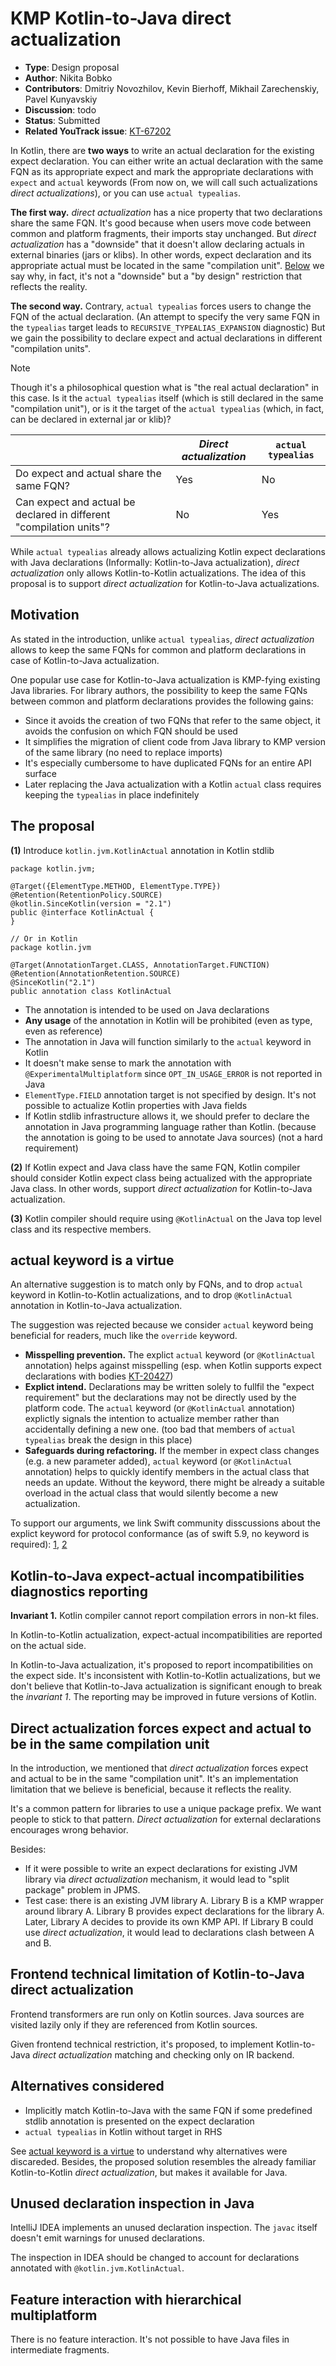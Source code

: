 # KMP Kotlin-to-Java direct actualization

* **Type**: Design proposal
* **Author**: Nikita Bobko
* **Contributors**: Dmitriy Novozhilov, Kevin Bierhoff, Mikhail Zarechenskiy, Pavel Kunyavskiy
* **Discussion**: todo
* **Status**: Submitted
* **Related YouTrack issue**: [KT-67202](https://youtrack.jetbrains.com/issue/KT-67202)

In Kotlin, there are **two ways** to write an actual declaration for the existing expect declaration.
You can either write an actual declaration with the same FQN as its appropriate expect and mark the appropriate declarations with `expect` and `actual` keywords (From now on, we will call such actualizations _direct actualizations_),
or you can use `actual typealias`.

**The first way.**
_direct actualization_ has a nice property that two declarations share the same FQN.
It's good because when users move code between common and platform fragments, their imports stay unchanged.
But _direct actualization_ has a "downside" that it doesn't allow declaring actuals in external binaries (jars or klibs).
In other words, expect declaration and its appropriate actual must be located in the same "compilation unit".
[Below](#direct-actualization-forces-expect-and-actual-to-be-in-the-same-compilation-unit) we say why, in fact, it's not a "downside" but a "by design" restriction that reflects the reality.

**The second way.**
Contrary, `actual typealias` forces users to change the FQN of the actual declaration.
(An attempt to specify the very same FQN in the `typealias` target leads to `RECURSIVE_TYPEALIAS_EXPANSION` diagnostic)
But we gain the possibility to declare expect and actual declarations in different "compilation units".

> [!NOTE]
> Though it's a philosophical question what is "the real actual declaration" in this case.
> Is it the `actual typealias` itself (which is still declared in the same "compilation unit"), or is it the target of the `actual typealias` (which, in fact, can be declared in external jar or klib)?

|                                                                     | _Direct actualization_ | `actual typealias` |
| ------------------------------------------------------------------- | ---------------------- | ------------------ |
| Do expect and actual share the same FQN?                            | Yes                    | No                 |
| Can expect and actual be declared in different "compilation units"? | No                     | Yes                |

While `actual typealias` already allows actualizing Kotlin expect declarations with Java declarations (Informally: Kotlin-to-Java actualization), _direct actualization_ only allows Kotlin-to-Kotlin actualizations.
The idea of this proposal is to support _direct actualization_ for Kotlin-to-Java actualizations.

## Motivation

As stated in the introduction, unlike `actual typealias`, _direct actualization_ allows to keep the same FQNs for common and platform declarations in case of Kotlin-to-Java actualization.

One popular use case for Kotlin-to-Java actualization is KMP-fying existing Java libraries.
For library authors, the possibility to keep the same FQNs between common and platform declarations provides the following gains:

- Since it avoids the creation of two FQNs that refer to the same object, it avoids the confusion on which FQN should be used
- It simplifies the migration of client code from Java library to KMP version of the same library (no need to replace imports)
- It's especially cumbersome to have duplicated FQNs for an entire API surface
- Later replacing the Java actualization with a Kotlin `actual` class requires keeping the `typealias` in place indefinitely

## The proposal

**(1)** Introduce `kotlin.jvm.KotlinActual` annotation in Kotlin stdlib
```
package kotlin.jvm;

@Target({ElementType.METHOD, ElementType.TYPE})
@Retention(RetentionPolicy.SOURCE)
@kotlin.SinceKotlin(version = "2.1")
public @interface KotlinActual {
}

// Or in Kotlin
package kotlin.jvm

@Target(AnnotationTarget.CLASS, AnnotationTarget.FUNCTION)
@Retention(AnnotationRetention.SOURCE)
@SinceKotlin("2.1")
public annotation class KotlinActual
```

-   The annotation is intended to be used on Java declarations
-   **Any usage** of the annotation in Kotlin will be prohibited (even as type, even as reference)
-   The annotation in Java will function similarly to the `actual` keyword in Kotlin
-   It doesn't make sense to mark the annotation with `@ExperimentalMultiplatform` since `OPT_IN_USAGE_ERROR` is not reported in Java
-   `ElementType.FIELD` annotation target is not specified by design. It's not possible to actualize Kotlin properties with Java fields
-   If Kotlin stdlib infrastructure allows it, we should prefer to declare the annotation in Java programming language rather than Kotlin.
    (because the annotation is going to be used to annotate Java sources)
    (not a hard requirement)

**(2)** If Kotlin expect and Java class have the same FQN, Kotlin compiler should consider Kotlin expect class being actualized with the appropriate Java class.
In other words, support _direct actualization_ for Kotlin-to-Java actualization.

**(3)** Kotlin compiler should require using `@KotlinActual` on the Java top level class and its respective members.

## actual keyword is a virtue

An alternative suggestion is to match only by FQNs, and to drop `actual` keyword in Kotlin-to-Kotlin actualizations, and to drop `@KotlinActual` annotation in Kotlin-to-Java actualization.

The suggestion was rejected because we consider `actual` keyword being beneficial for readers, much like the `override` keyword.

-   **Misspelling prevention.**
    The explict `actual` keyword (or `@KotlinActual` annotation) helps against misspelling
    (esp. when Kotlin supports expect declarations with bodies [KT-20427](https://youtrack.jetbrains.com/issue/KT-20427))
-   **Explict intend.**
    Declarations may be written solely to fullfil the "expect requirement" but the declarations may not be directly used by the platform code.
    The `actual` keyword (or `@KotlinActual` annotation) explictly signals the intention to actualize member rather than accidentally defining a new one.
    (too bad that members of `actual typealias` break the design in this place)
-   **Safeguards during refactoring.**
    If the member in expect class changes (e.g. a new parameter added), `actual` keyword (or `@KotlinActual` annotation) helps to quickly identify members in the actual class that needs an update.
    Without the keyword, there might be already a suitable overload in the actual class that would silently become a new actualization.

To support our arguments, we link Swift community disscussions about the explict keyword for protocol conformance (as of swift 5.9, no keyword is required):
[1](https://forums.swift.org/t/pre-pitch-explicit-protocol-fulfilment-with-the-conformance-keyword/60246), [2](https://forums.swift.org/t/keyword-for-protocol-conformance/3837)

## Kotlin-to-Java expect-actual incompatibilities diagnostics reporting

**Invariant 1.** Kotlin compiler cannot report compilation errors in non-kt files.

In Kotlin-to-Kotlin actualization, expect-actual incompatibilities are reported on the actual side.

In Kotlin-to-Java actualization, it's proposed to report incompatibilities on the expect side.
It's inconsistent with Kotlin-to-Kotlin actualizations, but we don't believe that Kotlin-to-Java actualization is significant enough to break the _invariant 1_.
The reporting may be improved in future versions of Kotlin.

## Direct actualization forces expect and actual to be in the same compilation unit

In the introduction, we mentioned that _direct actualization_ forces expect and actual to be in the same "compilation unit".
It's an implementation limitation that we believe is beneficial, because it reflects the reality.

It's a common pattern for libraries to use a unique package prefix.
We want people to stick to that pattern.
_Direct actualization_ for external declarations encourages wrong behavior.

Besides:
-   If it were possible to write an expect declarations for existing JVM library via _direct actualization_ mechanism, it would lead to "split package" problem in JPMS.
-   Test case: there is an existing JVM library A.
    Library B is a KMP wrapper around library A.
    Library B provides expect declarations for the library A.
    Later, Library A decides to provide its own KMP API.
    If Library B could use _direct actualization_, it would lead to declarations clash between A and B.

## Frontend technical limitation of Kotlin-to-Java direct actualization

Frontend transformers are run only on Kotlin sources.
Java sources are visited lazily only if they are referenced from Kotlin sources.

Given frontend technical restriction, it's proposed, to implement Kotlin-to-Java _direct actualization_ matching and checking only on IR backend.

## Alternatives considered

- Implicitly match Kotlin-to-Java with the same FQN if some predefined stdlib annotation is presented on the expect declaration
- `actual typealias` in Kotlin without target in RHS

See [actual keyword is a virtue](#actual-keyword-is-a-virtue) to understand why alternatives were discareded.
Besides, the proposed solution resembles the already familiar Kotlin-to-Kotlin _direct actualization_, but makes it available for Java.

## Unused declaration inspection in Java

IntelliJ IDEA implements an unused declaration inspection.
The `javac` itself doesn't emit warnings for unused declarations.

The inspection in IDEA should be changed to account for declarations annotated with `@kotlin.jvm.KotlinActual`.

## Feature interaction with hierarchical multiplatform

There is no feature interaction. It's not possible to have Java files in intermediate fragments.
